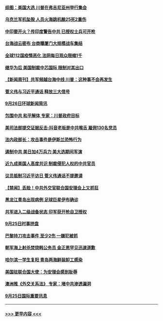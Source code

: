 #### [组图：美国大选 川普在弗吉尼亚州举行集会](../pages/prog202/a102950183.md?t=09271402) 
#### [乌克兰军机坠毁 人员火海跳机酿25死2重伤](../pages/prog202/a102950178.md?t=09271402) 
#### [中印要开火？传印度警告中共 已授权士兵可开枪](../pages/prog202/a102950168.md?t=09271402) 
#### [台海战云密布 台商曝厦门大规模战车集结](../pages/prog202/a102950165.md?t=09271402) 
#### [全球112国疫情恶化 法网每日观众限缩1千](../pages/prog202/a102949829.md?t=09271402) 
#### [继华为后 美国制裁中芯国际 限制对其出口](../pages/prog202/a102950060.md?t=09271402) 
#### [【新闻周刊】共军频越台海中线 川普：这种事不会再发生](../pages/prog202/a102950112.md?t=09271402) 
#### [菅义伟与习近平通话 释放三大信号](../pages/prog202/a102949640.md?t=09271402) 
#### [9月26日环球新闻简讯](../pages/prog202/a102950048.md?t=09271402) 
#### [包围中共 和平解体 专家：川普政府目标](../pages/prog202/a102950006.md?t=09271402) 
#### [美司法部提交证据反击:抖音老板是中共喉舌 雇佣130名党员](../pages/prog202/a102949988.md?t=09271402) 
#### [法内政部长：攻击事件是伊斯兰恐怖行为](../pages/prog202/a102949818.md?t=09271402) 
#### [遏制中共 美日加4万兵力 美大选期间军演](../pages/prog202/a102949807.md?t=09271402) 
#### [近九成美国人高度共识 制裁侵犯人权的中共官员](../pages/prog202/a102949578.md?t=09271402) 
#### [议员抵制习近平访日 菅义伟通话不提邀请](../pages/prog202/a102949336.md?t=09271402) 
#### [【禁闻】丢脸！中共外交官联合国安理会上又抓狂](../pages/prog202/a102949353.md?t=09271402) 
#### [黑龙江青岛出现病例 足球巨星伊布确诊](../pages/prog202/a102949325.md?t=09271402) 
#### [共军进入二级战备状态 印军获开枪自卫授权](../pages/prog202/a102949288.md?t=09271402) 
#### [9月25日时事拼盘](../pages/prog202/a102949309.md?t=09271402) 
#### [巴黎持刀攻击事件 至少2伤  一嫌犯被抓](../pages/prog202/a102949307.md?t=09271402) 
#### [朝军海上射杀焚烧韩公务员 金正恩罕见迅速道歉](../pages/prog202/a102949271.md?t=09271402) 
#### [哈尔滨一学生复阳 青岛两海鲜装卸工感染](../pages/prog202/a102949182.md?t=09271402) 
#### [美国驻联合国大使：为安理会感到耻辱](../pages/prog202/a102949157.md?t=09271402) 
#### [澳洲推《外交关系法》 专家：堵中共渗透漏洞](../pages/prog202/a102949153.md?t=09271402) 
#### [9月25日国际重要讯息](../pages/prog202/a102948982.md?t=09271402) 

----
#### [ >>> 更早内容 <<< ](../indexes/prog202-earlier.md)
